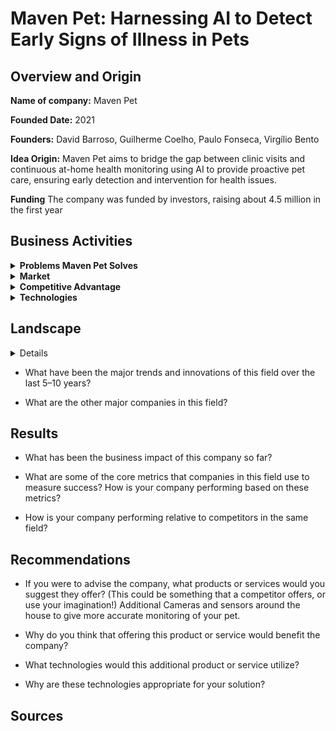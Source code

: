 # Maven Pet: Harnessing AI to Detect Early Signs of Illness in Pets

## Overview and Origin

**Name of company:** Maven Pet

**Founded Date:** 2021

**Founders:** David Barroso, Guilherme Coelho, Paulo Fonseca, Virgílio Bento

**Idea Origin:** Maven Pet aims to bridge the gap between clinic visits and continuous at-home health monitoring using AI to provide proactive pet care, ensuring early detection and intervention for health issues.

**Funding** The company was funded by investors, raising about 4.5 million in the first year

## Business Activities

<details><summary><strong>Problems Maven Pet Solves</strong></summary>
<ul>
  <li style="margin-bottom: 20px; margin-top: 20px;"><strong>Continuous Health Monitoring:</strong> Provides real-time tracking of pets' health metrics between veterinary visits.</li>
  <li style="margin-bottom: 20px;"><strong>Enhanced Diagnostics:</strong> Offers veterinarians accurate data and graphs to better understand health trends and make precise diagnoses.</li>
  <li style="margin-bottom: 20px;"><strong>Early Detection:</strong> Alerts pet owners to the earliest signs of potential health issues, enabling timely intervention.</li>
  <li style="margin-bottom: 20px;"><strong>Data-Driven Insights:</strong> Reduces reliance on owner-reported symptoms, providing objective data for health assessments.</li>
</ul>
</details>

<details><summary><strong>Market</strong></summary>
<ul>
  <li style="margin-bottom: 20px; margin-top: 20px;"><strong>Pet Owners:</strong> Continuous health monitoring and early detection of health issues.</li>
  <li style="margin-bottom: 20px;"><strong>Veterinarians:</strong> Accurate health data and trends for improved diagnostics and patient care.</li>
  <li style="margin-bottom: 20px;"><strong>Pet Tech Market:</strong> Rapidly growing, with the pet wearables market valued at approximately USD 3 billion in 2022, highlighting significant growth potential for health monitoring technologies like Maven Pet.</li>
</ul>
</details>

<details><summary><strong>Competitive Advantage</strong></summary>
  Maven Pet's unique advantage is its comprehensive health monitoring system, which tracks vital health metrics like heart rate, body temperature, and respiratory rate, enabling early detection of health issues and providing detailed, real-time data to veterinarians for accurate diagnoses. Additionally, it offers behavioral analysis tools for insights into pets' mood and temperament.
</details>

<details><summary><strong>Technologies</strong></summary>
<ul>
  <li style="margin-bottom: 20px; margin-top: 20px;"><strong>AI and Machine Learning:</strong> These are core to Maven Pet’s health monitoring and behavioral analysis capabilities. AI algorithms process the collected data to identify patterns and alert owners and veterinarians to potential health issues.</li>
  <li style="margin-bottom: 20px;"><strong>Wearable Technology:</strong> A smart collar equipped with sensors tracks vital signs and activity levels, providing continuous health monitoring.</li>
  <li style="margin-bottom: 20px;"><strong>Mobile Application:</strong> Pet owners use an app to access real-time data and insights about their pets' health and behavior, allowing proactive care.</li>
  <li style="margin-bottom: 20px;"><strong>Cloud Computing:</strong> Data is securely stored and processed in the cloud, ensuring continuous access for veterinarians and pet owners.</li>
</ul>
</details>

## Landscape

<details>
<ul>
  <li style="margin-bottom: 20px; margin-top: 20px;"><strong>Pet Tech</strong><details><summary><strong>Trends and Innovations</strong></summary>
<ul>
  <li style="margin-bottom: 20px; margin-top: 20px;"><strong>Smart Collars and Wearables:</strong> Advanced collars now monitor a pet’s activity, heart rate, and other health metrics, providing real-time data to owners and veterinarians. Examples include collars that track daily exercise, location, and even detect health conditions like atrial fibrillation in pets.​</li>
  <li style="margin-bottom: 20px;"><strong>AI and Machine Learning:</strong> AI algorithms are being used to analyze health data, predict potential health issues, and provide personalized care recommendations. This technology enhances the ability to detect early signs of illness and manage chronic conditions​.</li>
  <li style="margin-bottom: 20px;"><strong>Integrated Health Monitoring Systems:</strong> Devices and systems that provide comprehensive health monitoring, including vital signs and behavioral analysis, help in early detection and better health management for pets.</li>
  <li style="margin-bottom: 20px;"><strong>Connected Devices:</strong> The integration of IoT devices in pet care allows for better connectivity and data sharing between pet owners, veterinarians, and health monitoring devices​.</li>
</ul>
</details></li>
  <li style="margin-bottom: 20px;"><strong>Veterinary Health Technology</strong><details><summary><strong></strong></summary>
<ul>
  <li style="margin-bottom: 20px; margin-top: 20px;"><strong>Pet Tech</strong></li>
</ul>
</details></li>
</ul>
</details>

* What have been the major trends and innovations of this field over the last 5&ndash;10 years?

* What are the other major companies in this field?

## Results

* What has been the business impact of this company so far?

* What are some of the core metrics that companies in this field use to measure success? How is your company performing based on these metrics?

* How is your company performing relative to competitors in the same field?

## Recommendations

* If you were to advise the company, what products or services would you suggest they offer? (This could be something that a competitor offers, or use your imagination!) Additional Cameras and sensors around the house to give more accurate monitoring of your pet.

* Why do you think that offering this product or service would benefit the company?

* What technologies would this additional product or service utilize?

* Why are these technologies appropriate for your solution?

## Sources